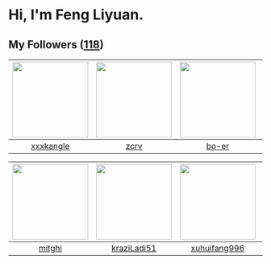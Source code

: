 # Hi, I'm Feng Liyuan.

## My Followers ([118](https://github.com/SunRunAway?tab=followers))

| <img src="https://avatars.githubusercontent.com/u/88874211?v=4" width="150" height="150" /> | <img src="https://avatars.githubusercontent.com/u/119645983?v=4" width="150" height="150" /> | <img src="https://avatars.githubusercontent.com/u/49479987?v=4" width="150" height="150" /> | <img src="https://avatars.githubusercontent.com/u/44160838?v=4" width="150" height="150" /> |
| :-----------------------------------------------------------------------------------------: | :------------------------------------------------------------------------------------------: | :-----------------------------------------------------------------------------------------: | :-----------------------------------------------------------------------------------------: |
|                          [xxxkangle](https://github.com/xxxkangle)                          |                                [zcrv](https://github.com/zcrv)                               |                              [bo-er](https://github.com/bo-er)                              |                           [Gravifer](https://github.com/Gravifer)                           |

| <img src="https://avatars.githubusercontent.com/u/55898975?v=4" width="150" height="150" /> | <img src="https://avatars.githubusercontent.com/u/120910584?v=4" width="150" height="150" /> | <img src="https://avatars.githubusercontent.com/u/50138288?v=4" width="150" height="150" /> | <img src="https://avatars.githubusercontent.com/u/55519398?v=4" width="150" height="150" /> |
| :-----------------------------------------------------------------------------------------: | :------------------------------------------------------------------------------------------: | :-----------------------------------------------------------------------------------------: | :-----------------------------------------------------------------------------------------: |
|                             [mitghi](https://github.com/mitghi)                             |                         [kraziLadi51](https://github.com/kraziLadi51)                        |                       [xuhuifang996](https://github.com/xuhuifang996)                       |                            [zeroggz](https://github.com/zeroggz)                            |